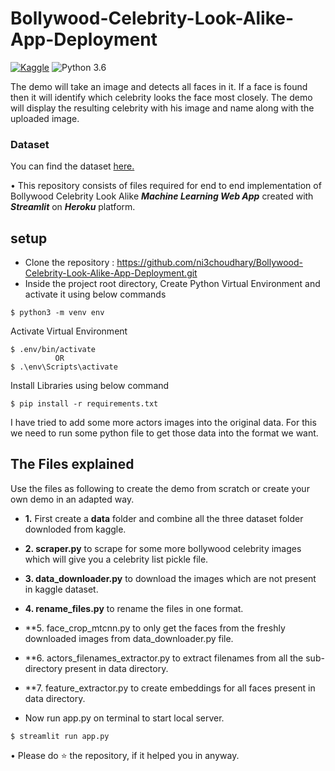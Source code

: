 # Bollywood-Celebrity-Look-Alike-App-Deployment 
[![Kaggle](https://img.shields.io/badge/Dataset-Kaggle-blue.svg)](https://www.kaggle.com/datasets/sushilyadav1998/bollywood-celeb-localized-face-dataset) ![Python 3.6](https://img.shields.io/badge/Python-3.6-brightgreen.svg)

The demo will take an image and detects all faces in it. If a face is found then it will identify which celebrity looks the face most closely. The demo will display the resulting celebrity with his image and name along with the uploaded image.

### Dataset
You can find the dataset [here.](https://www.kaggle.com/datasets/sushilyadav1998/bollywood-celeb-localized-face-dataset)

• This repository consists of files required for end to end implementation of Bollywood Celebrity Look Alike ___Machine Learning Web App___ created with ___Streamlit___ on ___Heroku___ platform.

## setup
- Clone the repository : https://github.com/ni3choudhary/Bollywood-Celebrity-Look-Alike-App-Deployment.git
- Inside the project root directory, Create Python Virtual Environment and activate it using below commands 
```console
$ python3 -m venv env
``` 

Activate Virtual Environment
```console
$ .env/bin/activate 
          OR
$ .\env\Scripts\activate
```
Install Libraries using below command
```console
$ pip install -r requirements.txt
```
I have tried to add some more actors images into the original data. For this we need to run some python file to get those data into the format we want.

## The Files explained
Use the files as following to create the demo from scratch or create your own demo in an adapted way.

* **1.** First create a **data** folder and combine all the three dataset folder downloded from kaggle.

* **2. scraper.py** to scrape for some more bollywood celebrity images which will give you a celebrity list pickle file.

* **3. data_downloader.py** to download the images which are not present in kaggle dataset.

* **4. rename_files.py** to rename the files in one format.

* **5. face_crop_mtcnn.py to only get the faces from the freshly downloaded images from data_downloader.py file.

* **6. actors_filenames_extractor.py to extract filenames from all the sub-directory present in data directory.

* **7. feature_extractor.py to create embeddings for all faces present in data directory.

- Now run app.py on terminal to start local server.
```console
$ streamlit run app.py
```

• Please do ⭐ the repository, if it helped you in anyway.


